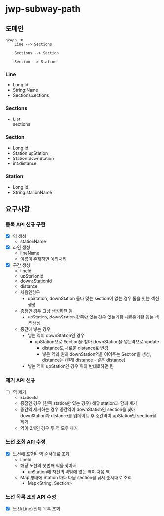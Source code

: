 # jwp-subway-path

## 도메인

```mermaid
graph TD
    Line --> Sections
    
    Sections --> Section
    
    Section --> Station
```

### Line

- Long:id
- String:Name
- Sections:sections

### Sections

- List<Section> sections

### Section

- Long:id
- Station:upStation
- Station:downStation
- int:distance

### Station

- Long:id
- String:stationName

## 요구사항

### 등록 API 신규 구현

- [x] 역 생성
    - stationName
- [x] 라인 생성
    - lineName
    - 이름이 존재하면 예외처리
- [x] 구간 생성
    - lineId
    - upStationId
    - downsStationId
    - distance
    - 처음인경우
      - upStation, downStation 둘다 맞는 section이 없는 경우 둘을 잇는 섹션 생성
    - 종점인 경우 그냥 생성하면 됨
        - upStation, downStation 한쪽만 있는 경우 있는거랑 새로운거랑 잇는 섹션 생성
  - 중간에 넣는 경우
    - 넣는 역이 downStation인 경우
      - upStation으로 Section을 찾아 downStation을 넣는역으로 update
        - distance도 새로운 distance로 변경
        - 넣은 역과 원래 downStation역을 이어주는 Section을 생성, distance는 (원래 distance - 넣은 distance)
    - 넣는 역이 upStation인 경우 위와 반대로하면 됨

### 제거 API 신규

- [ ] 역 제거
  - stationId
  - 종점인 경우 (한쪽 station만 있는 경우) 해당 station과 함께 제거
  - 중간역 제거하는 경우 중간역이 downStation인 section을 찾아 downStation과 distance를 업데이트 후 중간역이 upStation인 section을 제거
  - 역이 2개인 경우 두 역 모두 제거

### 노선 조회 API 수정

- [x] 노선에 포함된 역 순서대로 조회
  - lineId
  - 해당 노선의 첫번째 역을 찾아서
    - upStation에 자신의 역밖에 없는 역이 처음 역 
  - Map 형태에 Station 마다 다음 section을 둬서 순서대로 조회
    - Map<String, Section>

### 노선 목록 조회 API 수정

- [x] 노선(Line) 전체 목록 조회
